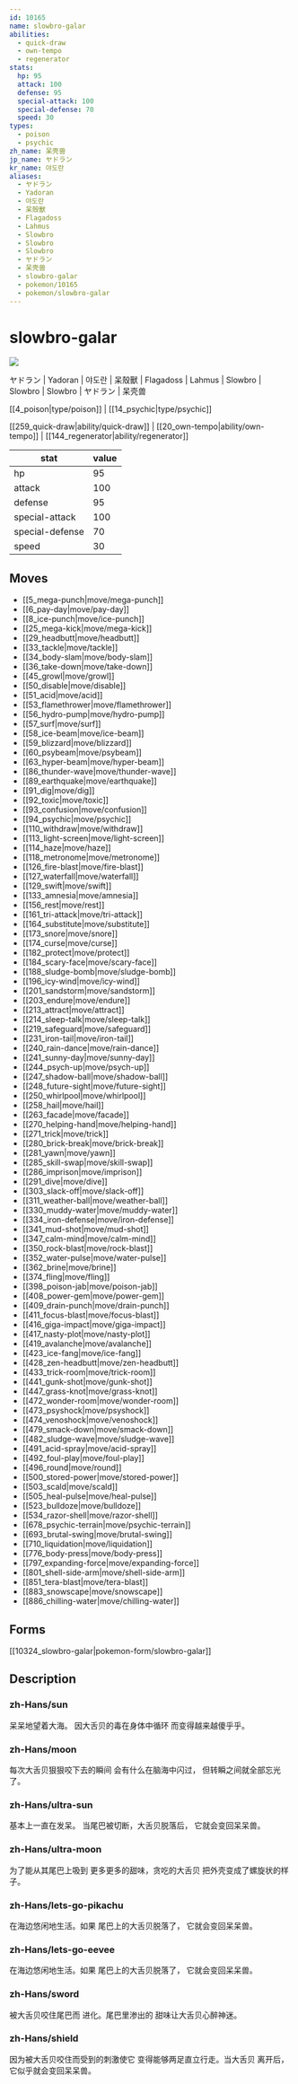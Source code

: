 ```yaml
---
id: 10165
name: slowbro-galar
abilities:
  - quick-draw
  - own-tempo
  - regenerator
stats:
  hp: 95
  attack: 100
  defense: 95
  special-attack: 100
  special-defense: 70
  speed: 30
types:
  - poison
  - psychic
zh_name: 呆壳兽
jp_name: ヤドラン
kr_name: 야도란
aliases:
  - ヤドラン
  - Yadoran
  - 야도란
  - 呆殼獸
  - Flagadoss
  - Lahmus
  - Slowbro
  - Slowbro
  - Slowbro
  - ヤドラン
  - 呆壳兽
  - slowbro-galar
  - pokemon/10165
  - pokemon/slowbro-galar
---
```

# slowbro-galar

![](https://raw.githubusercontent.com/PokeAPI/sprites/master/sprites/pokemon/10165.png)

ヤドラン | Yadoran | 야도란 | 呆殼獸 | Flagadoss | Lahmus | Slowbro | Slowbro | Slowbro | ヤドラン | 呆壳兽

[[4_poison|type/poison]] | [[14_psychic|type/psychic]]

[[259_quick-draw|ability/quick-draw]] | [[20_own-tempo|ability/own-tempo]] | [[144_regenerator|ability/regenerator]]

|stat|value|
|---|---|
|hp|95|
|attack|100|
|defense|95|
|special-attack|100|
|special-defense|70|
|speed|30|


## Moves

- [[5_mega-punch|move/mega-punch]]
- [[6_pay-day|move/pay-day]]
- [[8_ice-punch|move/ice-punch]]
- [[25_mega-kick|move/mega-kick]]
- [[29_headbutt|move/headbutt]]
- [[33_tackle|move/tackle]]
- [[34_body-slam|move/body-slam]]
- [[36_take-down|move/take-down]]
- [[45_growl|move/growl]]
- [[50_disable|move/disable]]
- [[51_acid|move/acid]]
- [[53_flamethrower|move/flamethrower]]
- [[56_hydro-pump|move/hydro-pump]]
- [[57_surf|move/surf]]
- [[58_ice-beam|move/ice-beam]]
- [[59_blizzard|move/blizzard]]
- [[60_psybeam|move/psybeam]]
- [[63_hyper-beam|move/hyper-beam]]
- [[86_thunder-wave|move/thunder-wave]]
- [[89_earthquake|move/earthquake]]
- [[91_dig|move/dig]]
- [[92_toxic|move/toxic]]
- [[93_confusion|move/confusion]]
- [[94_psychic|move/psychic]]
- [[110_withdraw|move/withdraw]]
- [[113_light-screen|move/light-screen]]
- [[114_haze|move/haze]]
- [[118_metronome|move/metronome]]
- [[126_fire-blast|move/fire-blast]]
- [[127_waterfall|move/waterfall]]
- [[129_swift|move/swift]]
- [[133_amnesia|move/amnesia]]
- [[156_rest|move/rest]]
- [[161_tri-attack|move/tri-attack]]
- [[164_substitute|move/substitute]]
- [[173_snore|move/snore]]
- [[174_curse|move/curse]]
- [[182_protect|move/protect]]
- [[184_scary-face|move/scary-face]]
- [[188_sludge-bomb|move/sludge-bomb]]
- [[196_icy-wind|move/icy-wind]]
- [[201_sandstorm|move/sandstorm]]
- [[203_endure|move/endure]]
- [[213_attract|move/attract]]
- [[214_sleep-talk|move/sleep-talk]]
- [[219_safeguard|move/safeguard]]
- [[231_iron-tail|move/iron-tail]]
- [[240_rain-dance|move/rain-dance]]
- [[241_sunny-day|move/sunny-day]]
- [[244_psych-up|move/psych-up]]
- [[247_shadow-ball|move/shadow-ball]]
- [[248_future-sight|move/future-sight]]
- [[250_whirlpool|move/whirlpool]]
- [[258_hail|move/hail]]
- [[263_facade|move/facade]]
- [[270_helping-hand|move/helping-hand]]
- [[271_trick|move/trick]]
- [[280_brick-break|move/brick-break]]
- [[281_yawn|move/yawn]]
- [[285_skill-swap|move/skill-swap]]
- [[286_imprison|move/imprison]]
- [[291_dive|move/dive]]
- [[303_slack-off|move/slack-off]]
- [[311_weather-ball|move/weather-ball]]
- [[330_muddy-water|move/muddy-water]]
- [[334_iron-defense|move/iron-defense]]
- [[341_mud-shot|move/mud-shot]]
- [[347_calm-mind|move/calm-mind]]
- [[350_rock-blast|move/rock-blast]]
- [[352_water-pulse|move/water-pulse]]
- [[362_brine|move/brine]]
- [[374_fling|move/fling]]
- [[398_poison-jab|move/poison-jab]]
- [[408_power-gem|move/power-gem]]
- [[409_drain-punch|move/drain-punch]]
- [[411_focus-blast|move/focus-blast]]
- [[416_giga-impact|move/giga-impact]]
- [[417_nasty-plot|move/nasty-plot]]
- [[419_avalanche|move/avalanche]]
- [[423_ice-fang|move/ice-fang]]
- [[428_zen-headbutt|move/zen-headbutt]]
- [[433_trick-room|move/trick-room]]
- [[441_gunk-shot|move/gunk-shot]]
- [[447_grass-knot|move/grass-knot]]
- [[472_wonder-room|move/wonder-room]]
- [[473_psyshock|move/psyshock]]
- [[474_venoshock|move/venoshock]]
- [[479_smack-down|move/smack-down]]
- [[482_sludge-wave|move/sludge-wave]]
- [[491_acid-spray|move/acid-spray]]
- [[492_foul-play|move/foul-play]]
- [[496_round|move/round]]
- [[500_stored-power|move/stored-power]]
- [[503_scald|move/scald]]
- [[505_heal-pulse|move/heal-pulse]]
- [[523_bulldoze|move/bulldoze]]
- [[534_razor-shell|move/razor-shell]]
- [[678_psychic-terrain|move/psychic-terrain]]
- [[693_brutal-swing|move/brutal-swing]]
- [[710_liquidation|move/liquidation]]
- [[776_body-press|move/body-press]]
- [[797_expanding-force|move/expanding-force]]
- [[801_shell-side-arm|move/shell-side-arm]]
- [[851_tera-blast|move/tera-blast]]
- [[883_snowscape|move/snowscape]]
- [[886_chilling-water|move/chilling-water]]

## Forms



[[10324_slowbro-galar|pokemon-form/slowbro-galar]]

## Description

### zh-Hans/sun

呆呆地望着大海。
因大舌贝的毒在身体中循环
而变得越来越傻乎乎。

### zh-Hans/moon

每次大舌贝狠狠咬下去的瞬间
会有什么在脑海中闪过，
但转瞬之间就全部忘光了。

### zh-Hans/ultra-sun

基本上一直在发呆。
当尾巴被切断，大舌贝脱落后，
它就会变回呆呆兽。

### zh-Hans/ultra-moon

为了能从其尾巴上吸到
更多更多的甜味，贪吃的大舌贝
把外壳变成了螺旋状的样子。

### zh-Hans/lets-go-pikachu

在海边悠闲地生活。如果
尾巴上的大舌贝脱落了，
它就会变回呆呆兽。

### zh-Hans/lets-go-eevee

在海边悠闲地生活。如果
尾巴上的大舌贝脱落了，
它就会变回呆呆兽。

### zh-Hans/sword

被大舌贝咬住尾巴而
进化。尾巴里渗出的
甜味让大舌贝心醉神迷。

### zh-Hans/shield

因为被大舌贝咬住而受到的刺激使它
变得能够两足直立行走。当大舌贝
离开后，它似乎就会变回呆呆兽。

